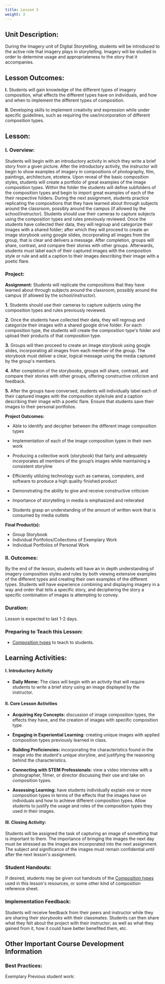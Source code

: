 ```yaml
---
title: Lesson 3
weight: 3
---
```

## Unit Description: 
During the Imagery unit of Digital Storytelling, students will be introduced to the active role that imagery plays in storytelling. Imagery will be studied in order to determine usage and appropriateness to the story that it accompanies. 


## Lesson Outcomes:
**I.** Students will gain knowledge of the different types of imagery composition, what effects the different types have on individuals, and how and when to implement the different types of composition. 

**II.** Developing skills to implement creativity and expression while under specific guidelines, such as requiring the use/incorporation of different composition types.

## Lesson:
### I. Overview:
Students will begin with an introductory activity in which they write a brief story from a given picture. After the introductory activity, the instructor will begin to show examples of imagery in compositions of photography, film, paintings, architecture, etcetera. Upon reveal of the basic composition styles, students will create a portfolio of great examples of the image composition types.
Within the folder the students will define subfolders of the composition types and begin to import great examples of each of the their respective folders. During the next assignment, students practice replicating the compositions that they have learned about through subjects around the classroom, possibly around the campus (if allowed by the school/instructor). Students should use their cameras to capture subjects using the composition types and rules previously reviewed. Once the students have collected their data, they will regroup and categorize their images with a shared folder; after which they will proceed to create an image storybook using google slides, incorporating all images from the group, that is clear and delivers a message. After completion, groups will share, contrast, and compare their stories with other groups. Afterwards, students must label each of their captured images with the composition style or rule and add a caption to their images describing their image with a poetic flare.

### Project:
**Assignment:**  Students will replicate the compositions that they have learned about through subjects around the classroom, possibly around the campus (if allowed by the school/instructor).

		

 **1.** Students should use their cameras to capture subjects using the composition types and rules previously reviewed. 
 
 **2.** Once the students have collected their data, they will regroup and categorize their images with a shared google drive folder. For each composition type, the students will create the composition type's folder and upload their products of that composition type.
 
 **3.** Groups will then proceed to create an image storybook using google slides, incorporating all images from each member of the group. The storybook must deliver a clear, logical message using the media captured by the group's members.
 
 **4.** After completion of the storybooks, groups will share, contrast, and compare their stories with other groups, offering constructive criticism and feedback.
 
 **5.** After the groups have conversed, students will individually label each of their captured images with the composition style/rule and a caption describing their image with a poetic flare. Ensure that students save their images to their personal portfolios.

**Project Outcomes:** 
 -   Able to identify and decipher between the different image composition types
    
 -   Implementation of each of the image composition types in their own work
    
 -   Producing a collective work (storybook) that fairly and adequately incorporates all members of the group’s images while maintaining a consistent storyline
    
 -   Efficiently utilizing technology such as cameras, computers, and software to produce a high quality finished product
    
 -   Demonstrating the ability to give and receive constructive criticism
    
 -   Importance of storytelling in media is emphasized and reiterated
    
 -   Students grasp an understanding of the amount of written work that is consumed by media outlets

**Final Product(s):**
	

 - Group Storybook
 - Individual Portfolios/Collections of Exemplary Work
 - Individual Portfolios of Personal Work

 

### II. Outcomes:
By the end of the lesson, students will have an in depth understanding of imagery composition styles and rules by both viewing extensive examples of the different types and creating their own examples of the different types. Students will have experience combining and displaying imagery in a way and order that tells a specific story, and deciphering the story a specific combination of images is attempting to convey.


### Duration: 
Lesson is expected to last 1-2 days.

### Preparing to Teach this Lesson:

- [Composition types](https://nofilmschool.com/2015/09/9-composition-techniques-make-images-eye-catching-biological-level) to teach to students.


## Learning Activities:

#### I. Introductory Activity
-  **Daily Meme:** The class will begin with an activity that will require students to write a brief story using an image displayed by the instructor.

#### II. Core Lesson Activities
- **Acquiring Key Concepts:** discussion of image composition types, the effects they have, and the creation of images with specific composition type.

- **Engaging in Experiential Learning:** creating unique images with applied composition types previously learned in class.

- **Building Proficiencies:** incorporating the characteristics found in the image into the student's unique storyline, and justifying the reasoning behind the characteristics.

- **Connecting with STEM Professionals:** view a video interview with a photographer, filmer, or director discussing their use and take on composition types.

- **Assessing Learning:** have students individually explain one or more composition types in terms of the effects that the images have on individuals and how to achieve different composition types. Allow students to justify the usage and roles of the composition types they used in their images. 
#### III. Closing Activity: 
Students will be assigned the task of capturing an image of something that is important to them. The importance of bringing the images the next day must be stressed as the images are incorporated into the next assignment. The subject and significance of the images must remain confidential until after the next lesson's assignment.



### Student Handouts:
If desired, students may be given out handouts of the [Composition types](https://nofilmschool.com/2015/09/9-composition-techniques-make-images-eye-catching-biological-level) used in this lesson's resources, or some other kind of composition reference sheet.

### Implementation Feedback: 
Students will receive feedback from their peers and instructor while they are sharing their storybooks with their classmates. Students can then share what they felt about the project with their instructor; as well as what they gained from it, how it could have better benefited them, etc.


## Other Important Course Development Information
### Best Practices:
Exemplary Previous student work: 
